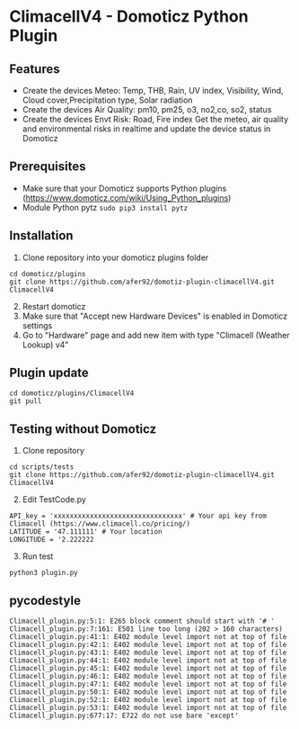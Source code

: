 # ClimacellV4 - Domoticz Python Plugin
## Features
* Create the devices Meteo: Temp, THB, Rain, UV index, Visibility, Wind, Cloud cover,Precipitation type, Solar radiation
* Create the devices Air Quality: pm10, pm25, o3, no2,co, so2, status
* Create the devices Envt Risk: Road, Fire index
Get the meteo, air quality and environmental risks in realtime and update the device status in Domoticz
## Prerequisites
* Make sure that your Domoticz supports Python plugins (https://www.domoticz.com/wiki/Using_Python_plugins)
* Module Python pytz ```sudo pip3 install pytz```
## Installation
1. Clone repository into your domoticz plugins folder
```
cd domoticz/plugins
git clone https://github.com/afer92/domotiz-plugin-climacellV4.git ClimacellV4
```
2. Restart domoticz
3. Make sure that "Accept new Hardware Devices" is enabled in Domoticz settings
4. Go to "Hardware" page and add new item with type "Climacell (Weather Lookup) v4"
## Plugin update

```
cd domoticz/plugins/ClimacellV4
git pull
```
## Testing without Domoticz
1. Clone repository
```
cd scripts/tests
git clone https://github.com/afer92/domotiz-plugin-climacellV4.git ClimacellV4
```
2. Edit TestCode.py
```
API_key = 'xxxxxxxxxxxxxxxxxxxxxxxxxxxxxxxx' # Your api key from Climacell (https://www.climacell.co/pricing/)
LATITUDE = '47.111111' # Your location
LONGITUDE = '2.222222
```
3. Run test
```
python3 plugin.py
```
## pycodestyle
```
Climacell_plugin.py:5:1: E265 block comment should start with '# '
Climacell_plugin.py:7:161: E501 line too long (202 > 160 characters)
Climacell_plugin.py:41:1: E402 module level import not at top of file
Climacell_plugin.py:42:1: E402 module level import not at top of file
Climacell_plugin.py:43:1: E402 module level import not at top of file
Climacell_plugin.py:44:1: E402 module level import not at top of file
Climacell_plugin.py:45:1: E402 module level import not at top of file
Climacell_plugin.py:46:1: E402 module level import not at top of file
Climacell_plugin.py:47:1: E402 module level import not at top of file
Climacell_plugin.py:50:1: E402 module level import not at top of file
Climacell_plugin.py:52:1: E402 module level import not at top of file
Climacell_plugin.py:53:1: E402 module level import not at top of file
Climacell_plugin.py:677:17: E722 do not use bare 'except'
```
